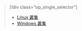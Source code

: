 > [!div class="op_single_selector"]
> * [Linux 叢集](../articles/hdinsight/hdinsight-use-oozie-linux-mac.md)
> * [Windows 叢集](../articles/hdinsight/hdinsight-use-oozie.md)
> 
> 



<!--HONumber=Nov16_HO3-->



